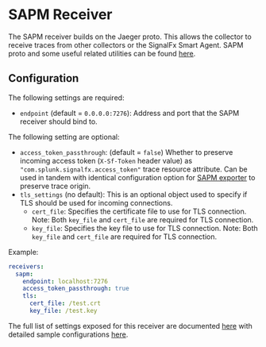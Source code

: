 # SAPM Receiver 

The SAPM receiver builds on the Jaeger proto. This allows the collector to
receive traces from other collectors or the SignalFx Smart Agent. SAPM proto
and some useful related utilities can be found
[here](https://github.com/signalfx/sapm-proto/).

## Configuration

The following settings are required:

* `endpoint` (default = `0.0.0.0:7276`): Address and port that the SAPM
  receiver should bind to.

The following setting are optional:

* `access_token_passthrough`: (default = `false`) Whether to preserve incoming
  access token (`X-Sf-Token` header value) as `"com.splunk.signalfx.access_token"`
  trace resource attribute.  Can be used in tandem with identical configuration option
  for [SAPM exporter](../../exporter/sapmexporter/README.md) to preserve trace origin.
* `tls_settings` (no default): This is an optional object used to specify if TLS should
  be used for incoming connections.
    * `cert_file`: Specifies the certificate file to use for TLS connection.
      Note: Both `key_file` and `cert_file` are required for TLS connection. 
    * `key_file`: Specifies the key file to use for TLS connection. Note: Both
      `key_file` and `cert_file` are required for TLS connection. 

Example:

```yaml
receivers:
  sapm:
    endpoint: localhost:7276
    access_token_passthrough: true
    tls:
      cert_file: /test.crt
      key_file: /test.key
```

The full list of settings exposed for this receiver are documented [here](./config.go)
with detailed sample configurations [here](./testdata/config.yaml).
